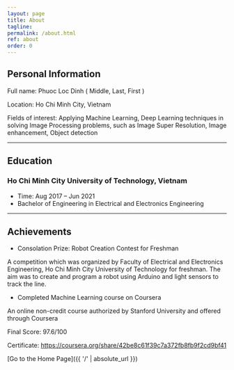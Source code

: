 ```yaml
---
layout: page
title: About
tagline: 
permalink: /about.html
ref: about
order: 0
---
```


## Personal Information

Full name: Phuoc Loc Dinh ( Middle, Last, First )

Location: Ho Chi Minh City, Vietnam

Fields of interest: Applying Machine Learning, Deep Learning techniques in solving Image Processing problems, such as Image Super Resolution, Image enhancement, Object detection

-----

## Education

### Ho Chi Minh City University of Technology, Vietnam
* Time: Aug 2017 – Jun 2021
* Bachelor of Engineering in Electrical and Electronics Engineering

-----

## Achievements 

* Consolation Prize: Robot Creation Contest for Freshman

A competition which was organized by Faculty of Electrical and Electronics Engineering, Ho Chi Minh City University of Technology for freshman. The aim was to create and program a robot using Arduino and light sensors to track the line.

* Completed Machine Learning course on Coursera

An online non-credit course authorized by Stanford University and offered through Coursera

Final Score: 97.6/100

Certificate: https://coursera.org/share/42be8c61f39c7a372fb8fb9f2cd9bf41

[Go to the Home Page]({{ '/' | absolute_url }})
